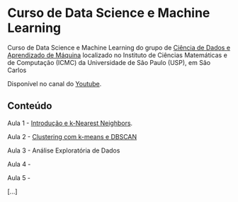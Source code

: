 # Curso de Data Science e Machine Learning

Curso de Data Science e Machine Learning do grupo de [Ciência de Dados e Aprendizado de Máquina](http://data.icmc.usp.br/) localizado no Instituto de Ciências Matemáticas e de Computação (ICMC) da Universidade de São Paulo (USP), em São Carlos

Disponível no canal do [Youtube](https://www.youtube.com/watch?v=dd3RmNfThF8&list=PLFE-LjWAAP9R4G0WOXWuha4P5cCvw7hGB&index=1).

## Conteúdo	

Aula 1 - [Introdução e k-Nearest Neighbors](https://github.com/renatogcruz/Data-science-for-architecture/tree/main/curso_data_science_e_machine_learnig/Aula_01_exercicios).

Aula 2 - [Clustering com k-means e DBSCAN](https://github.com/renatogcruz/Data-science-for-architecture/tree/main/curso_data_science_e_machine_learnig/aula_02)

Aula 3 - Análise Exploratória de Dados

Aula 4 - 

Aula 5 -

[...]
